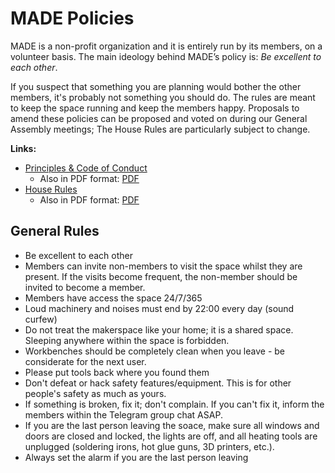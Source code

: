 # **MADE Policies**

MADE is a non-profit organization and it is entirely run by its members, on a volunteer basis. The main ideology behind MADE’s policy is: *Be excellent to each other*.

If you suspect that something you are planning would bother the other members, it's probably not something you should do. The rules are meant to keep the space running and keep the members happy. Proposals to amend these policies can be proposed and voted on during our General Assembly meetings; The House Rules are particularly subject to change.

**Links:**

* [Principles & Code of Conduct](principles-and-code-of-conduct.md)
    * Also in PDF format: [PDF](https://drive.google.com/file/d/1JefwlGt_U90T9NQbhEoM7Be_1ErJyNbu/view?usp=drive_link)
* [House Rules](house-rules.md)
    * Also in PDF format: [PDF](https://drive.google.com/file/d/1eVCWn0ar-8Y3mmhUBZDf0GR7BVXUuZG6/view?usp=drive_link)

## General Rules

* Be excellent to each other  
* Members can invite non-members to visit the space whilst they are present. If the visits become frequent, the non-member should be invited to become a member.  
* Members have access the space 24/7/365  
* Loud machinery and noises must end by 22:00 every day (sound curfew)  
* Do not treat the makerspace like your home; it is a shared space. Sleeping anywhere within the space is forbidden.  
* Workbenches should be completely clean when you leave \- be considerate for the next user.  
* Please put tools back where you found them  
* Don't defeat or hack safety features/equipment. This is for other people's safety as much as yours.  
* If something is broken, fix it; don't complain. If you can't fix it, inform the members within the Telegram group chat ASAP.  
* If you are the last person leaving the soace, make sure all windows and doors are closed and locked, the lights are off, and all heating tools are unplugged (soldering irons, hot glue guns, 3D printers, etc.).   
* Always set the alarm if you are the last person leaving